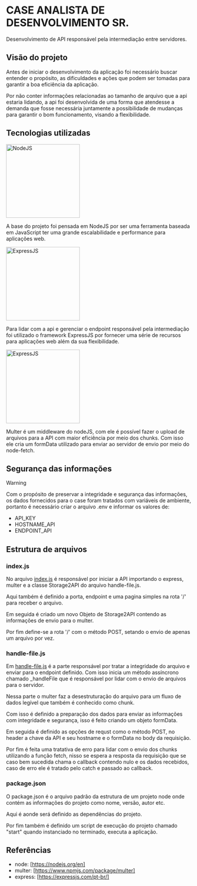 # CASE ANALISTA DE DESENVOLVIMENTO SR.
Desenvolvimento de API responsável pela intermediação entre servidores.

## Visão do projeto
Antes de iniciar o desenvolvimento da aplicação foi necessário buscar entender o propósito, as dificuldades e ações que podem ser tomadas para garantir a boa eficiência da aplicação.

Por não conter informações relacionadas ao tamanho de arquivo que a api estaria lidando, a api foi desenvolvida de uma forma que atendesse a demanda que fosse necessária juntamente a possibilidade de mudanças para garantir o bom funcionamento, visando a flexibilidade.

## Tecnologias utilizadas

<picture>
  <source media="(prefers-color-scheme: dark)" srcset="https://nodejs.org/static/logos/nodejsLight.svg">
  <source media="(prefers-color-scheme: light)" srcset="https://nodejs.org/static/logos/nodejsDark.svg">
  <img alt="NodeJS" width="200">
</picture>

A base do projeto foi pensada em NodeJS por ser uma ferramenta baseada em JavaScript ter uma grande escalabilidade e performance para aplicações web.

<picture>
  <source media="(prefers-color-scheme: dark)" srcset="https://www.vectorlogo.zone/logos/expressjs/expressjs-ar21.svg">
  <source media="(prefers-color-scheme: light)" srcset="https://www.vectorlogo.zone/logos/expressjs/expressjs-ar21.svg">
  <img alt="ExpressJS" width="200">
</picture>

Para lidar com a api e gerenciar o endpoint responsável pela intermediação foi utilizado o framework ExpressJS por fornecer uma série de recursos para aplicações web além da sua flexibilidade.

<picture>
  <source media="(prefers-color-scheme: dark)" srcset="https://miro.medium.com/v2/resize:fit:1400/0*s0PAp_h5WHn1hQEm.png">
  <source media="(prefers-color-scheme: light)" srcset="https://miro.medium.com/v2/resize:fit:1400/0*s0PAp_h5WHn1hQEm.png">
  <img alt="ExpressJS" width="200">
</picture>

Multer é um middleware do nodeJS, com ele é possível fazer o upload de arquivos para a API com maior eficiência por meio dos chunks. Com isso ele cria um formData utilizado para enviar ao servidor de envio por meio do node-fetch.

## Segurança das informações
> [!WARNING]
> Com o propósito de preservar a integridade e segurança das informações, os dados fornecidos para o case foram tratados com variáveis de ambiente, portanto é necessário criar o arquivo .env e informar os valores de:
>- API_KEY
>- HOSTNAME_API
>- ENDPOINT_API

## Estrutura de arquivos
### index.js
No arquivo [index.js](index.js) é responsável por iniciar a API importando o express, multer e a classe Storage2API do arquivo handle-file.js.

Aqui também é definido a porta, endpoint e uma pagina simples na rota '/' para receber o arquivo.

Em seguida é criado um novo Objeto de Storage2API contendo as informações de envio para o multer.

Por fim define-se a rota '/' com o método POST, setando o envio de apenas um arquivo por vez.

### handle-file.js
Em [handle-file.js](handle-file.js) é a parte responsável por tratar a integridade do arquivo e enviar para o endpoint definido. Com isso inicia um método assíncrono chamado _handleFile que é responsável por lidar com o envio de arquivos para o servidor.

Nessa parte o multer faz a desestruturação do arquivo para um fluxo de dados legível que também é conhecido como chunk.

Com isso é definido a preparação dos dados para enviar as informações com integridade e segurança, isso é feito criando um objeto formData.

Em seguida é definido as opções de requst como o método POST, no header a chave da API e seu hostname e o formData no body da requisição.

Por fim é feita uma tratativa de erro para lidar com o envio dos chunks utilizando a função fetch, nisso se espera a resposta da requisição que se caso bem sucedida chama o callback contendo nulo e os dados recebidos, caso de erro ele é tratado pelo catch e passado ao callback.

### package.json
O package.json é o arquivo padrão da estrutura de um projeto node onde contém as informações do projeto como nome, versão, autor etc.

Aqui é aonde será definido as dependências do projeto.

Por fim também é definido um script de execução do projeto chamado "start" quando instanciado no terminado, executa a aplicação.


## Referências

- node: [https://nodejs.org/en]
- multer: [https://www.npmjs.com/package/multer]
- express: [https://expressjs.com/pt-br/]